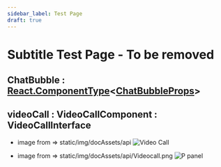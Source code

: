 ```yaml
---
sidebar_label: Test Page
draft: true
---
```


# Subtitle Test Page - To be removed

<subtitle>

## ChatBubble : [React.ComponentType](https://github.com/DefinitelyTyped/DefinitelyTyped/blob/207516039691b23e567fa585c9d1aa3970ec3404/types/react/v16/index.d.ts#L78)<[ChatBubbleProps](#chatbubbleprops)\>

</subtitle>

<!-- <subtitle>

## videoCall : VideoCallComponent : VideoCallInterface

</subtitle> -->

<subtitle>

## videoCall : VideoCallComponent : VideoCallInterface

</subtitle>

- image from => static/img/docAssets/api
  <image alt="Video Call" lightImageSrc="api/Videocall.png" darkImageSrc="api/Videocall1.png" />

- image from => static/img/docAssets/api/Videocall.png
  <image alt="P panel" lightImageSrc="api/VideoComponent.png" darkImageSrc="api/Videocall.png" />

<!-- <subtitle>

## i18n : [i18nInterface](#i18ninterface)\[\]

</subtitle>  -->
